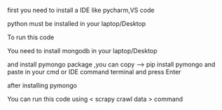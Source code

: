 first you need to install a IDE like pycharm,VS code 

python must be installed in your laptop/Desktop

To run this code

You need to install mongodb in your laptop/Desktop

and install pymongo package ,you can copy --> pip install pymongo and paste in your cmd or IDE command terminal and press Enter

after installing pymongo 

You can run this code using < scrapy crawl data > command





